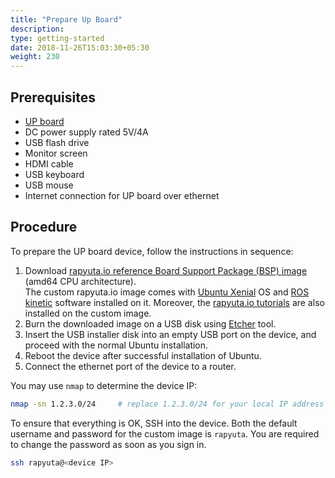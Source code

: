 ```yaml
---
title: "Prepare Up Board"
description:
type: getting-started
date: 2018-11-26T15:03:30+05:30
weight: 230
---
```

## Prerequisites
- [UP board](https://www.up-board.org/up/)
- DC power supply rated 5V/4A
- USB flash drive
- Monitor screen
- HDMI cable
- USB keyboard
- USB mouse
- Internet connection for UP board over ethernet

## Procedure
To prepare the UP board device, follow the instructions in sequence:

1. Download [rapyuta.io reference Board Support Package (BSP) image](https://storage.googleapis.com/io-reference-bsp-images/up/ubuntu/2018-08-23-rapyuta-robotics-xenial-ros-up-board-amd64.iso) (amd64 CPU architecture).  
The custom rapyuta.io image comes with [Ubuntu Xenial](http://releases.ubuntu.com/xenial/)
OS and [ROS kinetic](http://wiki.ros.org/kinetic) software installed on it.
Moreover, the [rapyuta.io tutorials](https://github.com/rapyuta-robotics/io_tutorials)
are also installed on the custom image.
2. Burn the downloaded image on a USB disk using [Etcher](https://etcher.io/) tool.
3. Insert the USB installer disk into an empty USB port on the device, and proceed
with the normal Ubuntu installation.
4. Reboot the device after successful installation of Ubuntu.
5. Connect the ethernet port of the device to a router.

You may use `nmap` to determine the device IP:

```bash
nmap -sn 1.2.3.0/24     # replace 1.2.3.0/24 for your local IP address
```
To ensure that everything is OK, SSH into the device. Both the default username
and password for the custom image is `rapyuta`. You are required to change the
password as soon as you sign in.

```bash
ssh rapyuta@<device IP>
```
